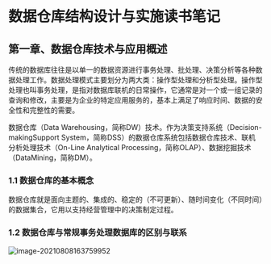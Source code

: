# 数据仓库结构设计与实施读书笔记

## 第一章、数据仓库技术与应用概述

传统的数据库往往是以单一的数据资源进行事务处理、批处理、决策分析等各种数据处理工作。数据处理模式主要划分为两大类：操作型处理和分析型处理。操作型处理也叫事务处理，是指对数据库联机的日常操作，它通常是对一个或一组记录的查询和修改，主要是为企业的特定应用服务的，基本上满足了响应时间、数据的安全性和完整性的需要。

数据仓库（Data Warehousing，简称DW）技术。作为决策支持系统（Decision-makingSupport System，简称DSS）的数据仓库系统包括数据仓库技术、联机分析处理技术（On-Line Analytical Processing，简称OLAP）、数据挖掘技术（DataMining，简称DM）。

### 1.1 数据仓库的基本概念

数据仓库就是面向主题的、集成的、稳定的（不可更新）、随时间变化（不同时间）的数据集合，它用以支持经营管理中的决策制定过程。

### 1.2 数据仓库与常规事务处理数据库的区别与联系

![image-20210808163759952](C:\Users\Administrator\AppData\Roaming\Typora\typora-user-images\image-20210808163759952.png)

